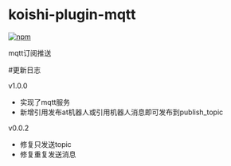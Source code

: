 # koishi-plugin-mqtt

[![npm](https://img.shields.io/npm/v/koishi-plugin-mqtt?style=flat-square)](https://www.npmjs.com/package/koishi-plugin-mqtt)

mqtt订阅推送


#更新日志

v1.0.0
- 实现了mqtt服务
- 新增引用发布at机器人或引用机器人消息即可发布到publish_topic

v0.0.2
- 修复只发送topic
- 修复重复发送消息